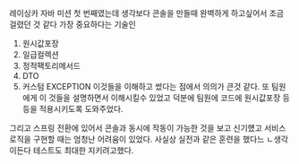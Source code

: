 
레이싱카 자바 미션 첫 번째였는데 생각보다 
콘솔을 만들때 완벽하게 하고싶어서 조금 걸렸던 것 같다
가장 중요하다는 기술인 
1. 원시값포장 
2. 일급컬렉션
3. 정적팩토리메서드
4. DTO 
5. 커스텀 EXCEPTION
이것들을 이해하고 썼다는 점에서 
의의가 큰것 같다. 또 팀원에게 이 것들을 설명하면서 이해시킬수 있었고 
덕분에 팀원에 코드에 원시값포장 등등을 적용시키도록 도와주었다. 


그리고 스프링 전환에 있어서 콘솔과 동시에 작동이 가능한 것을 보고 
신기헀고 서비스 로직을 구현할 때는 엄청난 어려움이 있었다. 사실상 실전과 같은 훈련을 했다느 ㄴ생각이든다
테스트도 최대한 지키려고했다.
